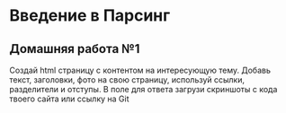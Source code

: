 # Введение в Парсинг
## Домашняя работа №1

Создай html страницу с контентом на интересующую тему. Добавь текст, заголовки, фото на свою страницу, используй ссылки, разделители и отступы.
В поле для ответа загрузи скриншоты с кода твоего сайта или ссылку на Git

